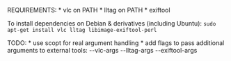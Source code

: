 REQUIREMENTS:
    * vlc on PATH
    * lltag on PATH
    * exiftool

To install dependencies on Debian & derivatives (including Ubuntu):
    ```sudo apt-get install vlc lltag libimage-exiftool-perl```


TODO:
    * use scopt for real argument handling
    * add flags to pass additional arguments to external tools:
        --vlc-args
        --lltag-args
        --exiftool-args
